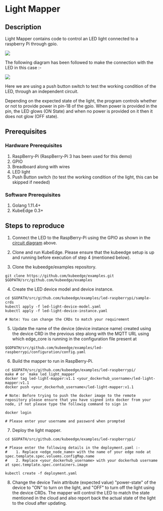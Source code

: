 # Light Mapper


 ## Description

Light Mapper contains code to control an LED light connected to a raspberry Pi through gpio.

<img src="images/raspberry-pi.png">

The following diagram has been followed to make the connection with the
LED in this case :-

<img src="images/raspberry-pi-wiring.png">

Here we are using a push button  switch to test the working condition of the LED, through an independent  circuit.

Depending on the expected state of the light, the program controls whether or not to provide power in pin-18 of the gpio.
When power is provided in the pin, the LED glows (ON State) and when no power is provided on it then it does not glow (OFF state).



## Prerequisites

### Hardware Prerequisites

1. RaspBerry-Pi (RaspBerry-Pi 3 has been used for this demo)
2. GPIO
3. Breadboard along with wires
4. LED light
5. Push Button switch (to test the working condition of the light, this can be skipped if needed)

### Software Prerequisites

1. Golang 1.11.4+
2. KubeEdge 0.3+

## Steps to reproduce

1. Connect the LED to the RaspBerry-Pi using the GPIO as shown in the [circuit diagram](images/raspberry-pi-wiring.png) above.

2. Clone and run KubeEdge.
    Please ensure that the kubeedge setup is up and running before execution of step 4 (mentioned below).

3. Clone the kubeedge/examples repository.

```console
git clone https://github.com/kubeedge/examples.git $GOPATH/src/github.com/kubeedge/examples
```

4. Create the LED device model and device instance.

```console
cd $GOPATH/src/github.com/kubeedge/examples/led-raspberrypi/sample-crds
kubectl apply -f led-light-device-model.yaml
kubectl apply -f led-light-device-instance.yaml

# Note: You can change the CRDs to match your requirement
```

 5. Update the name of the device (device instance name) created using the device CRD in the previous step along with the MQTT URL using which edge_core is running in the configuration file present at
 ```console
 $GOPATH/src/github.com/kubeedge/examples/led-raspberrypi/configuration/config.yaml
 ```

 6. Build the mapper to run in RaspBerry-Pi.

```shell
cd $GOPATH/src/github.com/kubeedge/examples/led-raspberrypi/
make # or `make led_light_mapper`
docker tag led-light-mapper:v1.1 <your_dockerhub_username>/led-light-mapper:v1.1
docker push <your_dockerhub_username>/led-light-mapper:v1.1

# Note: Before trying to push the docker image to the remote repository please ensure that you have signed into docker from your node, if not please type the followig command to sign in

docker login

# Please enter your username and password when prompted

```

 7. Deploy the light mapper.

```console
cd $GOPATH/src/github.com/kubeedge/examples/led-raspberrypi/

# Please enter the following details in the deployment.yaml :-
#    1. Replace <edge_node_name> with the name of your edge node at spec.template.spec.voluems.configMap.name
#    2. Replace <your_dockerhub_username> with your dockerhub username at spec.template.spec.containers.image

kubectl create -f deployment.yaml
```

  8. Change the device Twin attribute (expected value) "power-state" of the device to "ON" to turn on the light, and
 "OFF" to turn off the light using the device CRDs. The mapper will control the LED to match the state mentioned in the cloud and also report back
 the actual state of the light to the cloud after updating.


